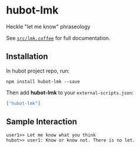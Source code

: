 # hubot-lmk

Heckle "let me know" phraseology

See [`src/lmk.coffee`](src/lmk.coffee) for full documentation.

## Installation

In hubot project repo, run:

`npm install hubot-lmk --save`

Then add **hubot-lmk** to your `external-scripts.json`:

```json
["hubot-lmk"]
```

## Sample Interaction

```
user1>> Let me know what you think
hubot>> user1: Know or know not. There is no let.
```
